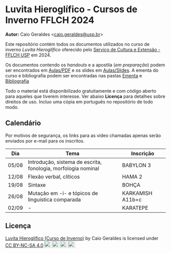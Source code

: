 # Luvita Hieroglífico - Cursos de Inverno FFLCH 2024

**Autor:** Caio Geraldes <[caio.geraldes@usp.br](mailto:caio.geraldes@usp.br)>

Este repositório contém todos os documentos utilizados no curso de inverno
_Luvita Hieroglífico_ oferecido pelo [Serviço de Cultura e Extensão - FFLCH
USP](https://sce.fflch.usp.br) em 2024.

Os documentos contendo os _handouts_ e a apostila (_em preparação_) podem ser
encontrados em [Aulas/PDF](https://github.com/caiogeraldes/LuvitaInverno/tree/main/Aulas/PDFS) e os slides em [Aulas/Slides](https://github.com/caiogeraldes/LuvitaInverno/tree/main/Aulas/Slides).
A ementa do curso e bibliografia podem ser encontradas nas pastas [Ementa](https://github.com/caiogeraldes/LuvitaInverno/tree/main/Aulas/Ementa) e [Bibliografia](https://github.com/caiogeraldes/LuvitaInverno/tree/main/Bibliografia)

Todo o material está disponibilizado gratuitamente e com código aberto para
aqueles que tiverem interesse.
Ver abaixo **Licença** para detalhes sobre direitos de uso.
Incluo uma cópia em português no repositório de todo modo.


## Calendário

Por motivos de segurança, os links para as vídeo chamadas apenas serão enviados
por e-mail para os inscritos.

| Dia            | Tema                                                          |  Inscrição |
| -------------- | ------------------------------------------------------------- | - |
| 05/08          | Introdução, sistema de escrita, fonologia, morfologia nominal| BABYLON 3| |
| 12/08          | Flexão verbal, clíticos | HAMA 2 | 
| 19/08          | Sintaxe | BOHÇA |
| 26/08          | Mutação em -i- e tópicos de linguística comparada | KARKAMISH A11b+c |
| 02/09          | - | KARATEPE | 


## Licença

 <p xmlns:cc="http://creativecommons.org/ns#" xmlns:dct="http://purl.org/dc/terms/"><a property="dct:title" rel="cc:attributionURL" href="https://github.com/caiogeraldes/LuvitaInverno">Luvita Hieroglífico (Curso de Inverno)</a> by <span property="cc:attributionName">Caio Geraldes</span> is licensed under <a href="https://creativecommons.org/licenses/by-nc-sa/4.0/?ref=chooser-v1" target="_blank" rel="license noopener noreferrer" style="display:inline-block;">CC BY-NC-SA 4.0<img style="height:22px!important;margin-left:3px;vertical-align:text-bottom;" src="https://mirrors.creativecommons.org/presskit/icons/cc.svg?ref=chooser-v1" alt=""><img style="height:22px!important;margin-left:3px;vertical-align:text-bottom;" src="https://mirrors.creativecommons.org/presskit/icons/by.svg?ref=chooser-v1" alt=""><img style="height:22px!important;margin-left:3px;vertical-align:text-bottom;" src="https://mirrors.creativecommons.org/presskit/icons/nc.svg?ref=chooser-v1" alt=""><img style="height:22px!important;margin-left:3px;vertical-align:text-bottom;" src="https://mirrors.creativecommons.org/presskit/icons/sa.svg?ref=chooser-v1" alt=""></a></p> 
